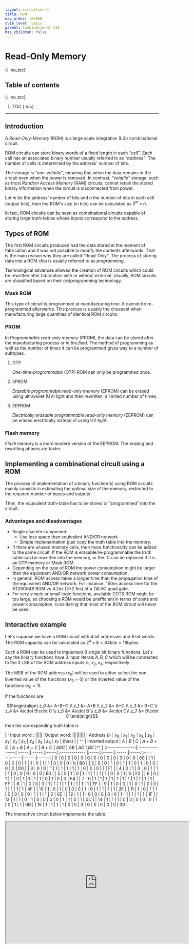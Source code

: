 ```yaml
---
layout: circuitverse
title: ROM
nav_order: l0s000
cvib_level: basic
parent: Combinational LSI
has_children: false
---
```



# Read-Only Memory
{: .no_toc}


## Table of contents
{: .no_toc}

1. TOC
{:toc}

---


## Introduction

A *Read-Only-Memory* (ROM) is a large scale integration (LSI) combinational circuit.

ROM circuits can store binary words of a fixed length in each *"cell"*. Each cell has an associated binary number usually referred to as *"address"*. The number of cells is determined by the address' number of bits.

The storage is *"non-volatile"*, meaning that when the data remains in the circuit even when the power is removed. In contrast, *"volatile"* storage, such as most *Random Access Memory* (RAM) circuits, cannot retain the stored binary information when the circuit is disconnected from power.

Let $m$ be the address' number of bits and $n$ the number of bits in each cell (output bits), then the ROM's size (in bits) can be calculated as $2^m\times n$.

In fact, ROM circuits can be seen as combinational circuits capable of storing large truth-tables whose inputs correspond to the address.


## Types of ROM

The first ROM circuits produced had the data stored at the moment of fabrication and it was not possible to modify the contents afterwards. That is the main reason why they are called "Read-Only". The process of storing data into a ROM chip is usually referred to as *programming*.

Technological advances allowed the creation of ROM circuits which could be rewritten after fabrication with or without external. Usually, ROM circuits are classified based on their (re)programming technology.


### Mask ROM

This type of circuit is programmed at manufacturing time. It cannot be re-programmed afterwards. This process is usually the cheapest when manufacturing large quantities of identical ROM circuits.


### PROM

In *Programmable read-only memory* (PROM), the data can be stored after the manufacturing process or *in the field*. The method of programming as well as the number of times it can be programmed gives way to a number of subtypes.

1.  OTP

    *One-time-programmable* (OTP) ROM can only be programmed once.

2.  EPROM

    *Erasable programmable read-only memory* (EPROM) can be erased using ultraviolet (UV) light and then rewritten, a limited number of times.

3.  EEPROM

    *Electrically erasable programmable read-only memory* (EEPROM) can be erased electrically instead of using UV-light.


### Flash memory

*Flash* memory is a more modern version of the EEPROM. The erasing and rewritting phases are faster.


## Implementing a combinational circuit using a ROM

The process of implementation of a binary function(s) using ROM circuits mainly consists in estimating the optimal size of the memory, restricted to the required number of inputs and outputs.

Then, the equivalent truth-table has to be stored or "programmed" into the circuit.


### Advantages and disadvantages

-   Single discrete component:
    -   Use less space than equivalent AND/OR network
    -   Simple implementation (just copy the truth table into the memory.
-   If there are unused memory cells, then more functionality can be added to the same circuit. If the ROM is erasable/re-programmable the truth table can be rewritten into the memory, or the IC can be replaced if it is an OTP memory or Mask ROM.
-   Depending on the type of ROM the power consumption might be larger than the equivalent AND/OR network power consumption.
-   In general, ROM access takes a longer time than the propagation time of the equivalent AND/OR network. For instance, 150ns access time for the AT28C64B ROM vs 4.2ns (2×2.1ns) of a 74LVC quad gate.
-   For very simple or small logic functions, available COTS ROM might be too large, so choosing a ROM would be unefficient in terms of costs and power consumption, considering that most of the ROM circuit will never be used.


## Interactive example

Let's suppose we have a ROM circuit with 4 bit addresses and 8 bit words. The ROM capacity can be calculated as $2^4\times 8 = 64 \text{bits} = 16 \text{bytes}$

Such a ROM can be used to implement 8 single bit binary functions. Let's say the binary functions have 3 input literals $A,B,C$ which will be connected to the 3 LSB of the ROM address inputs $x_1,x_2,x_3$, respectively.

The MSB of the ROM address ($x_0$) will be used to either select the non-inverted value of the functions ($x_0=0$) or the inverted value of the functions ($x_0=1$).

If the functions are

$$\begin{align}
z_0 &= A+B+C \\
z_1 &= A+B \\
z_2 &= A+C \\
z_3 &= B+C \\
z_4 &= A\cdot B\cdot C \\
z_5 &= A\cdot B \\
z_6 &= A\cdot C\\
z_7 &= B\cdot C
\end{align}$$

then the corresponding truth table is

| : Input word :                                       ||||| :Output word:                                                         |||||||||
| Address ($i$)  | $x_0$           | $x_1$ | $x_2$ | $x_3$ | $z_0$         | $z_1$ | $z_2$ | $z_3$ | $z_4$ | $z_5$ | $z_6$ | $z_7$ | (hex) |
| ^^             | Inverted output | $A$   | $B$   | $C$   | $A+B+C$       | $A+B$ | $A+C$ | $B+C$ | $ABC$ | $AB$  | $AC$  | $BC$  |^^     |
|:--------------:|:---------------:|:-----:|:-----:|:-----:|:-------------:|:-----:|:-----:|:-----:|:-----:|:-----:|:-----:|:-----:|:-----:|
| 0              | 0               | 0     | 0     | 0     | 0             | 0     | 0     | 0     | 0     | 0     | 0     | 0     | 00    |
| 1              | 0               | 0     | 0     | 1     | 1             | 0     | 1     | 1     | 0     | 0     | 0     | 0     | B0    |
| 2              | 0               | 0     | 1     | 0     | 1             | 1     | 0     | 1     | 0     | 0     | 0     | 0     | D0    |
| 3              | 0               | 0     | 1     | 1     | 1             | 1     | 1     | 1     | 0     | 0     | 0     | 1     | F1    |
| 4              | 0               | 1     | 0     | 0     | 1             | 1     | 1     | 0     | 0     | 0     | 0     | 0     | E0    |
| 5              | 0               | 1     | 0     | 1     | 1             | 1     | 1     | 1     | 0     | 0     | 1     | 0     | F2    |
| 6              | 0               | 1     | 1     | 0     | 1             | 1     | 1     | 1     | 0     | 1     | 0     | 0     | F4    |
| 7              | 0               | 1     | 1     | 1     | 1             | 1     | 1     | 1     | 1     | 1     | 1     | 1     | FF    |
| 8              | 1               | 0     | 0     | 0     | 1             | 1     | 1     | 1     | 1     | 1     | 1     | 1     | FF    |
| 9              | 1               | 0     | 0     | 1     | 0             | 1     | 0     | 0     | 1     | 1     | 1     | 1     | 4F    |
| 10             | 1               | 0     | 1     | 0     | 0             | 0     | 1     | 0     | 1     | 1     | 1     | 1     | 2F    |
| 11             | 1               | 0     | 1     | 1     | 0             | 0     | 0     | 0     | 1     | 1     | 1     | 0     | 0E    |
| 12             | 1               | 1     | 0     | 0     | 0             | 0     | 0     | 1     | 1     | 1     | 1     | 1     | 1F    |
| 13             | 1               | 1     | 0     | 1     | 0             | 0     | 0     | 0     | 1     | 1     | 0     | 1     | 0D    |
| 14             | 1               | 1     | 1     | 0     | 0             | 0     | 0     | 0     | 1     | 0     | 1     | 1     | 0B    |
| 15             | 1               | 1     | 1     | 1     | 0             | 0     | 0     | 0     | 0     | 0     | 0     | 0     | 00    |

The interactive circuit below implements the table:

<iframe width="600px" height="400px"
	src="https://circuitverse.org/simulator/embed/rom_example"
	id="projectPreview" scrolling="no"
	webkitAllowFullScreen mozAllowFullScreen allowFullScreen>
</iframe>
